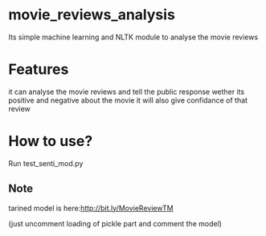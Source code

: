 movie_reviews_analysis
===
Its simple machine learning and NLTK module to analyse the movie reviews

Features
===
it can analyse the movie reviews and tell the public response wether its positive and negative about the movie
it will also give confidance of that review

How to use?
===
Run test_senti_mod.py

Note
---
tarined model is here:http://bit.ly/MovieReviewTM

(just uncomment loading of pickle part and comment the model)
